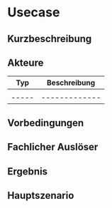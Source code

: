 # Usecase <name>
  
## Kurzbeschreibung
  
## Akteure
  | Typ | Beschreibung|
  |-----|-------------|
  |     |             | 
  |-----|-------------|
  
## Vorbedingungen
  
## Fachlicher Auslöser
  
## Ergebnis
  
## Hauptszenario
